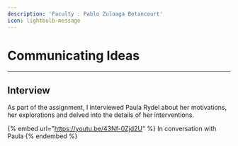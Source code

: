 ```yaml
---
description: 'Faculty : Pablo Zuloaga Betancourt'
icon: lightbulb-message
---
```


# Communicating Ideas

***

## Interview

As part of the assignment, I interviewed Paula Rydel about her motivations, her explorations and delved into the details of her interventions.&#x20;

{% embed url="https://youtu.be/43Nf-0Zjd2U" %}
In conversation with Paula
{% endembed %}















